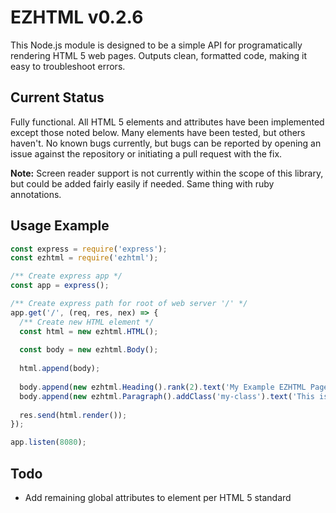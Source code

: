 # EZHTML v0.2.6

This Node.js module is designed to be a simple API for programatically rendering HTML 5
web pages.  Outputs clean, formatted code, making it easy to troubleshoot errors.

## Current Status

Fully functional.  All HTML 5 elements and attributes have been implemented except 
those noted below.  Many elements have been tested, but others haven't.  No known bugs
currently, but bugs can be reported by opening an issue against the repository or 
initiating a pull request with the fix.

**Note:** Screen reader support is not currently within the scope of this library,
but could be added fairly easily if needed.  Same thing with ruby annotations.

## Usage Example

```javascript
const express = require('express');
const ezhtml = require('ezhtml');

/** Create express app */
const app = express();

/** Create express path for root of web server '/' */
app.get('/', (req, res, nex) => {
  /** Create new HTML element */                           
  const html = new ezhtml.HTML();
             
  const body = new ezhtml.Body();
                                 
  html.append(body);
                                 
  body.append(new ezhtml.Heading().rank(2).text('My Example EZHTML Page'));
  body.append(new ezhtml.Paragraph().addClass('my-class').text('This is the first paragraph of my page.'));
                                                               
  res.send(html.render());
});

app.listen(8080);
```

## Todo

* Add remaining global attributes to element per HTML 5 standard
